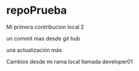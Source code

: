 # repoPrueba

Mi primera contribucion local 2

un commit mas desde git hub

una actualización más

Cambios desde mi rama local llamada developer01